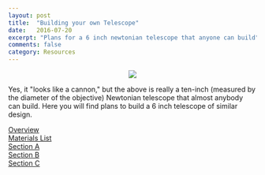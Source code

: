 ```yaml
---
layout: post
title:  "Building your own Telescope"
date:   2016-07-20
excerpt: "Plans for a 6 inch newtonian telescope that anyone can build"
comments: false
category: Resources
---
```

<figure>
<center><img src="{{ site.baseurl }}/assets/img/resources/resources-telescope.PNG"></center>
</figure>
Yes, it "looks like a cannon," but the above is really a ten-inch (measured by the diameter of the objective) Newtonian telescope that almost anybody can build. Here you will find plans to build a 6 inch telescope of similar design.

<a href="{{ site.baseurl }}/resources/Six-inchTelescopeOverviewwithPlywoodCutPattern.pdf">Overview</a>
<br> <a href="{{ site.baseurl }}/resources/MaterialList.pdf">Materials List</a>
<br> <a href="{{ site.baseurl }}/resources/SectionAofMakingaDobsonianTelescope.pdf">Section A</a>
<br> <a href="{{ site.baseurl }}/resources/SectionBofMakingaDobsonianTelescope.pdf">Section B</a>
<br> <a href="{{ site.baseurl }}/resources/SectionCofMakingaDobsonianTelescope.pdf">Section C</a>